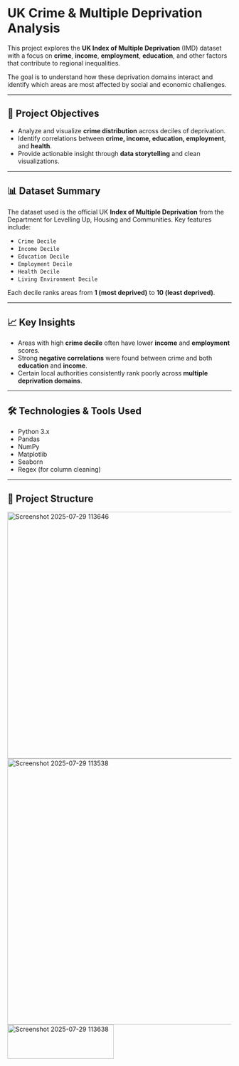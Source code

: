 
# UK Crime & Multiple Deprivation Analysis

This project explores the **UK Index of Multiple Deprivation** (IMD) dataset with a focus on **crime**, **income**, **employment**, **education**, and other factors that contribute to regional inequalities.

The goal is to understand how these deprivation domains interact and identify which areas are most affected by social and economic challenges.

---

## 📌 Project Objectives

- Analyze and visualize **crime distribution** across deciles of deprivation.
- Identify correlations between **crime, income, education, employment**, and **health**.
- Provide actionable insight through **data storytelling** and clean visualizations.

---

## 📊 Dataset Summary

The dataset used is the official UK **Index of Multiple Deprivation** from the Department for Levelling Up, Housing and Communities. Key features include:

- `Crime Decile`
- `Income Decile`
- `Education Decile`
- `Employment Decile`
- `Health Decile`
- `Living Environment Decile`

Each decile ranks areas from **1 (most deprived)** to **10 (least deprived)**.

---

## 📈 Key Insights

- Areas with high **crime decile** often have lower **income** and **employment** scores.
- Strong **negative correlations** were found between crime and both **education** and **income**.
- Certain local authorities consistently rank poorly across **multiple deprivation domains**.

---

## 🛠️ Technologies & Tools Used

- Python 3.x
- Pandas
- NumPy
- Matplotlib
- Seaborn
- Regex (for column cleaning)

---

## 📁 Project Structure

<img width="928" height="554" alt="Screenshot 2025-07-29 113646" src="https://github.com/user-attachments/assets/b964f4ea-9958-44c6-8ed2-d224e5ae5d40" />
<img width="934" height="597" alt="Screenshot 2025-07-29 113538" src="https://github.com/user-attachments/assets/32a98705-597a-47b4-9b0a-7b3f19555d7f" />
<img width="239" height="77" alt="Screenshot 2025-07-29 113638" src="https://github.com/user-attachments/assets/5112bb40-836e-4a12-b4e4-e42d3e769e8c" />
